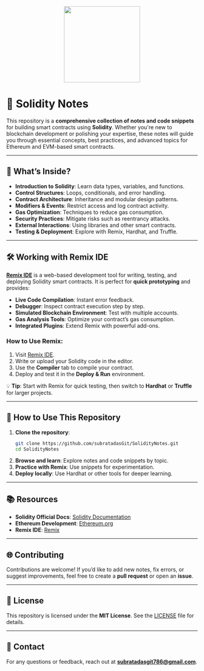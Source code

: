 
<div align="center">
  <img height="200" src="[https://i.imgflip.com/65efzo.gif](https://media.licdn.com/dms/image/v2/D5622AQFA_IsLTQbS4w/feedshare-shrink_800/B56ZQTzPf5G4Ag-/0/1735498989541?e=1738195200&v=beta&t=1uFPn3CKmgdvTWKyDMu5PIp0GnT9o8ynUr4slzq2oHA)"  />
</div>

###

# 🌟 Solidity Notes  




This repository is a **comprehensive collection of notes and code snippets** for building smart contracts using **Solidity**. Whether you're new to blockchain development or polishing your expertise, these notes will guide you through essential concepts, best practices, and advanced topics for Ethereum and EVM-based smart contracts.  

---

## 📌 What’s Inside?  
- **Introduction to Solidity**: Learn data types, variables, and functions.  
- **Control Structures**: Loops, conditionals, and error handling.  
- **Contract Architecture**: Inheritance and modular design patterns.  
- **Modifiers & Events**: Restrict access and log contract activity.  
- **Gas Optimization**: Techniques to reduce gas consumption.  
- **Security Practices**: Mitigate risks such as reentrancy attacks.  
- **External Interactions**: Using libraries and other smart contracts.  
- **Testing & Deployment**: Explore with Remix, Hardhat, and Truffle.

---

## 🛠️ Working with Remix IDE  
[**Remix IDE**](https://remix.ethereum.org/) is a web-based development tool for writing, testing, and deploying Solidity smart contracts. It is perfect for **quick prototyping** and provides:  

- **Live Code Compilation**: Instant error feedback.  
- **Debugger**: Inspect contract execution step by step.  
- **Simulated Blockchain Environment**: Test with multiple accounts.  
- **Gas Analysis Tools**: Optimize your contract’s gas consumption.  
- **Integrated Plugins**: Extend Remix with powerful add-ons.  

### **How to Use Remix**:  
1. Visit [Remix IDE](https://remix.ethereum.org/).  
2. Write or upload your Solidity code in the editor.  
3. Use the **Compiler** tab to compile your contract.  
4. Deploy and test it in the **Deploy & Run** environment.  

💡 **Tip**: Start with Remix for quick testing, then switch to **Hardhat** or **Truffle** for larger projects.

---

## 🚀 How to Use This Repository  
1. **Clone the repository**:  
   ```bash
   git clone https://github.com/subratadasGit/SolidityNotes.git
   cd SolidityNotes
   ```
2. **Browse and learn**: Explore notes and code snippets by topic.  
3. **Practice with Remix**: Use snippets for experimentation.  
4. **Deploy locally**: Use Hardhat or other tools for deeper learning.

---

## 📚 Resources  
- **Solidity Official Docs**: [Solidity Documentation](https://docs.soliditylang.org)  
- **Ethereum Development**: [Ethereum.org](https://ethereum.org/en/developers/docs/)  
- **Remix IDE**: [Remix](https://remix.ethereum.org/)  

---

## 🌐 Contributing  
Contributions are welcome! If you’d like to add new notes, fix errors, or suggest improvements, feel free to create a **pull request** or open an **issue**.

---

## 📝 License  
This repository is licensed under the **MIT License**. See the [LICENSE](LICENSE) file for details.  

---

## 📧 Contact  
For any questions or feedback, reach out at **subratadasgit786@gmail.com**.
